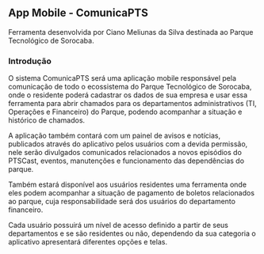 ## App Mobile - ComunicaPTS
Ferramenta desenvolvida por Ciano Meliunas da Silva destinada ao Parque Tecnológico de Sorocaba.

### Introdução
O sistema ComunicaPTS será uma aplicação mobile responsável pela comunicação de todo o ecossistema do Parque Tecnológico de Sorocaba, onde o residente poderá cadastrar os dados de sua empresa e usar essa ferramenta para abrir chamados para os departamentos administrativos (TI, Operações e Financeiro) do Parque, podendo acompanhar a situação e histórico de chamados. 

A aplicação também contará com um painel de avisos e notícias, publicados através do aplicativo pelos usuários com a devida permissão, nele serão divulgados comunicados relacionados a novos episódios do PTSCast, eventos, manutenções e funcionamento das dependências do parque. 

Também estará disponível aos usuários residentes uma ferramenta onde eles podem acompanhar a situação de pagamento de boletos relacionados ao parque, cuja responsabilidade será dos usuários do departamento financeiro.

Cada usuário possuirá um nível de acesso definido a partir de seus departamentos e se são residentes ou não, dependendo da sua categoria o aplicativo apresentará diferentes opções e telas.

